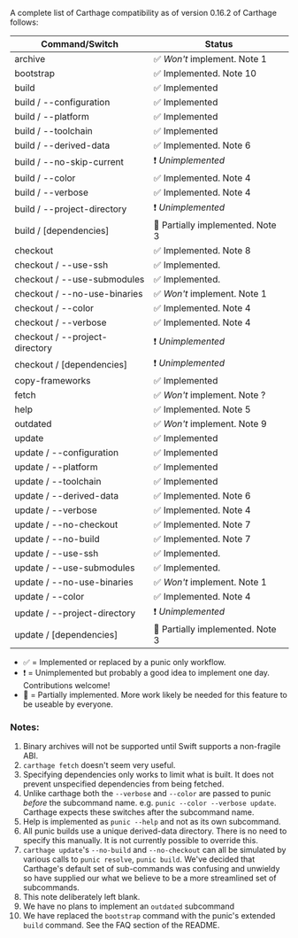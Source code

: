 
A complete list of Carthage compatibility as of version 0.16.2 of Carthage follows:

| Command/Switch                  | Status                             |
| ------------------------------- | ---------------------------------- |
| archive                         | ✅ _Won't_ implement. Note 1       |
| bootstrap                       | ✅ Implemented. Note 10            |
| build                           | ✅ Implemented                     |
| build / --configuration         | ✅ Implemented                     |
| build / --platform              | ✅ Implemented                     |
| build / --toolchain             | ✅ Implemented                     |
| build / --derived-data          | ✅ Implemented. Note 6             |
| build / --no-skip-current       | ❗️ _Unimplemented_                 |
| build / --color                 | ✅ Implemented. Note 4             |
| build / --verbose               | ✅ Implemented. Note 4             |
| build / --project-directory     | ❗️ _Unimplemented_                 |
| build / [dependencies]          | 🔨️️ Partially implemented. Note 3   |
| checkout                        | ✅ Implemented. Note 8             |
| checkout / --use-ssh            | ✅️️ Implemented.                    |
| checkout / --use-submodules     | ✅️️ Implemented.                    |
| checkout / --no-use-binaries    | ✅️ _Won't_ implement. Note 1       |
| checkout / --color              | ✅ Implemented. Note 4             |
| checkout / --verbose            | ✅ Implemented. Note 4             |
| checkout / --project-directory  | ❗️ _Unimplemented_                 |
| checkout / [dependencies]       | ❗️ _Unimplemented_                 |
| copy-frameworks                 | ✅ Implemented                     |
| fetch                           | ✅ _Won't_ implement. Note ?       |
| help                            | ✅ Implemented. Note 5             |
| outdated                        | ✅ _Won't_ implement. Note 9       |
| update                          | ✅ Implemented                     |
| update / --configuration        | ✅ Implemented                     |
| update / --platform             | ✅ Implemented                     |
| update / --toolchain            | ✅ Implemented                     |
| update / --derived-data         | ✅ Implemented. Note 6             |
| update / --verbose              | ✅ Implemented. Note 4             |
| update / --no-checkout          | ✅ Implemented. Note 7             |
| update / --no-build             | ✅ Implemented. Note 7             |
| update / --use-ssh              | ✅️️ Implemented.                    |
| update / --use-submodules       | ✅️️ Implemented.                    |
| update / --no-use-binaries      | ✅ _Won't_ implement. Note 1       |
| update / --color                | ✅ Implemented. Note 4             |
| update / --project-directory    | ❗️ _Unimplemented_                 |
| update / [dependencies]         | 🔨️️ Partially implemented. Note 3   |

* ✅ = Implemented or replaced by a punic only workflow.
* ❗️ = Unimplemented but probably a good idea to implement one day. Contributions welcome!
* 🔨️️ = Partially implemented. More work likely be needed for this feature to be useable by everyone.

### Notes:

1. Binary archives will not be supported until Swift supports a non-fragile ABI.
2. `carthage fetch` doesn't seem very useful.
3. Specifying dependencies only works to limit what is built. It does not prevent unspecified dependencies from being fetched.
4. Unlike carthage both the `--verbose` and `--color` are passed to punic _before_ the subcommand name. e.g. `punic --color --verbose update`. Carthage expects these switches after the subcommand name.
5. Help is implemented as `punic --help` and not as its own subcommand.
6. All punic builds use a unique derived-data directory. There is no need to specify this manually. It is not currently possible to override this.
7. `carthage update`'s `--no-build` and `--no-checkout` can all be simulated by various calls to `punic resolve`, `punic build`. We've decided that Carthage's default set of sub-commands was confusing and unwieldy so have supplied our what we believe to be a more streamlined set of subcommands.
8. This note deliberately left blank.
9. We have no plans to implement an `outdated` subcommand
10. We have replaced the `bootstrap` command with the punic's extended `build` command. See the FAQ section of the README.
